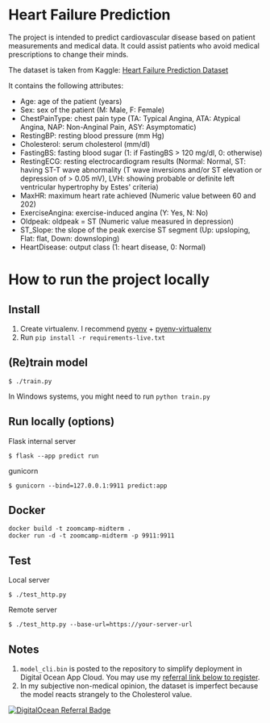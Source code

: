 # Heart Failure Prediction

The project is intended to predict cardiovascular disease based on patient measurements and medical data. It could assist patients who avoid medical prescriptions to change their minds.

The dataset is taken from Kaggle: [Heart Failure Prediction Dataset](https://www.kaggle.com/datasets/fedesoriano/heart-failure-prediction)

It contains the following attributes:
* Age: age of the patient (years)
* Sex: sex of the patient (M: Male, F: Female)
* ChestPainType: chest pain type (TA: Typical Angina, ATA: Atypical Angina, NAP: Non-Anginal Pain, ASY: Asymptomatic)
* RestingBP: resting blood pressure (mm Hg)
* Cholesterol: serum cholesterol (mm/dl)
* FastingBS: fasting blood sugar (1: if FastingBS > 120 mg/dl, 0: otherwise)
* RestingECG: resting electrocardiogram results (Normal: Normal, ST: having ST-T wave abnormality (T wave inversions and/or ST elevation or depression of > 0.05 mV), LVH: showing probable or definite left ventricular hypertrophy by Estes' criteria)
* MaxHR: maximum heart rate achieved (Numeric value between 60 and 202)
* ExerciseAngina: exercise-induced angina (Y: Yes, N: No)
* Oldpeak: oldpeak = ST (Numeric value measured in depression)
* ST_Slope: the slope of the peak exercise ST segment (Up: upsloping, Flat: flat, Down: downsloping)
* HeartDisease: output class (1: heart disease, 0: Normal) 

# How to run the project locally

## Install

1. Create virtualenv. I recommend [pyenv](https://github.com/pyenv/pyenv) + [pyenv-virtualenv](https://github.com/pyenv/pyenv-virtualenv)
2. Run `pip install -r requirements-live.txt`

## (Re)train model

```
$ ./train.py
```

In Windows systems, you might need to run `python train.py`


## Run locally (options)

Flask internal server

```
$ flask --app predict run
```

gunicorn

```
$ gunicorn --bind=127.0.0.1:9911 predict:app
```

## Docker

```
docker build -t zoomcamp-midterm .
docker run -d -t zoomcamp-midterm -p 9911:9911
```

## Test

Local server
```
$ ./test_http.py
```

Remote server
```
$ ./test_http.py --base-url=https://your-server-url
```

## Notes

1. `model_cli.bin` is posted to the repository to simplify deployment in Digital Ocean App Cloud. You may use my [referral link below to register](https://m.do.co/c/ab9eac81b0cf).
2. In my subjective non-medical opinion, the dataset is imperfect because the model reacts strangely to the Cholesterol value.

[![DigitalOcean Referral Badge](https://web-platforms.sfo2.cdn.digitaloceanspaces.com/WWW/Badge%201.svg)](https://www.digitalocean.com/?refcode=ab9eac81b0cf&utm_campaign=Referral_Invite&utm_medium=Referral_Program&utm_source=badge)